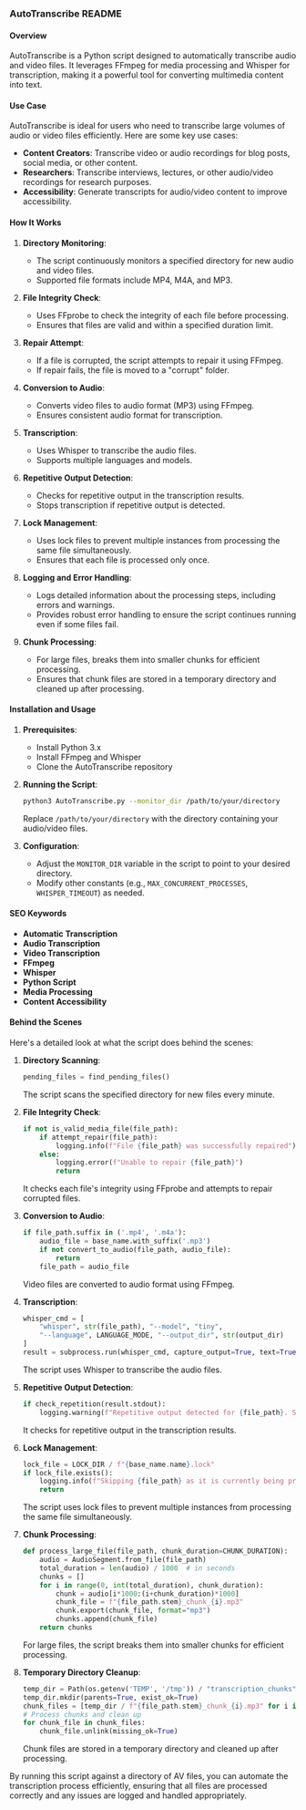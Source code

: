 ### AutoTranscribe README

#### Overview

AutoTranscribe is a Python script designed to automatically transcribe audio and video files. It leverages FFmpeg for media processing and Whisper for transcription, making it a powerful tool for converting multimedia content into text.

#### Use Case

AutoTranscribe is ideal for users who need to transcribe large volumes of audio or video files efficiently. Here are some key use cases:

- **Content Creators**: Transcribe video or audio recordings for blog posts, social media, or other content.
- **Researchers**: Transcribe interviews, lectures, or other audio/video recordings for research purposes.
- **Accessibility**: Generate transcripts for audio/video content to improve accessibility.

#### How It Works

1. **Directory Monitoring**:
   - The script continuously monitors a specified directory for new audio and video files.
   - Supported file formats include MP4, M4A, and MP3.

2. **File Integrity Check**:
   - Uses FFprobe to check the integrity of each file before processing.
   - Ensures that files are valid and within a specified duration limit.

3. **Repair Attempt**:
   - If a file is corrupted, the script attempts to repair it using FFmpeg.
   - If repair fails, the file is moved to a "corrupt" folder.

4. **Conversion to Audio**:
   - Converts video files to audio format (MP3) using FFmpeg.
   - Ensures consistent audio format for transcription.

5. **Transcription**:
   - Uses Whisper to transcribe the audio files.
   - Supports multiple languages and models.

6. **Repetitive Output Detection**:
   - Checks for repetitive output in the transcription results.
   - Stops transcription if repetitive output is detected.

7. **Lock Management**:
   - Uses lock files to prevent multiple instances from processing the same file simultaneously.
   - Ensures that each file is processed only once.

8. **Logging and Error Handling**:
   - Logs detailed information about the processing steps, including errors and warnings.
   - Provides robust error handling to ensure the script continues running even if some files fail.

9. **Chunk Processing**:
   - For large files, breaks them into smaller chunks for efficient processing.
   - Ensures that chunk files are stored in a temporary directory and cleaned up after processing.

#### Installation and Usage

1. **Prerequisites**:
   - Install Python 3.x
   - Install FFmpeg and Whisper
   - Clone the AutoTranscribe repository

2. **Running the Script**:
   ```bash
   python3 AutoTranscribe.py --monitor_dir /path/to/your/directory
   ```
   Replace `/path/to/your/directory` with the directory containing your audio/video files.

3. **Configuration**:
   - Adjust the `MONITOR_DIR` variable in the script to point to your desired directory.
   - Modify other constants (e.g., `MAX_CONCURRENT_PROCESSES`, `WHISPER_TIMEOUT`) as needed.

#### SEO Keywords

- **Automatic Transcription**
- **Audio Transcription**
- **Video Transcription**
- **FFmpeg**
- **Whisper**
- **Python Script**
- **Media Processing**
- **Content Accessibility**

#### Behind the Scenes

Here's a detailed look at what the script does behind the scenes:

1. **Directory Scanning**:
    ```python
    pending_files = find_pending_files()
    ```
    The script scans the specified directory for new files every minute.

2. **File Integrity Check**:
    ```python
    if not is_valid_media_file(file_path):
        if attempt_repair(file_path):
            logging.info(f"File {file_path} was successfully repaired")
        else:
            logging.error(f"Unable to repair {file_path}")
            return
    ```
    It checks each file's integrity using FFprobe and attempts to repair corrupted files.

3. **Conversion to Audio**:
    ```python
    if file_path.suffix in ('.mp4', '.m4a'):
        audio_file = base_name.with_suffix('.mp3')
        if not convert_to_audio(file_path, audio_file):
            return
        file_path = audio_file
    ```
    Video files are converted to audio format using FFmpeg.

4. **Transcription**:
    ```python
    whisper_cmd = [
        "whisper", str(file_path), "--model", "tiny",
        "--language", LANGUAGE_MODE, "--output_dir", str(output_dir)
    ]
    result = subprocess.run(whisper_cmd, capture_output=True, text=True, timeout=WHISPER_TIMEOUT)
    ```
    The script uses Whisper to transcribe the audio files.

5. **Repetitive Output Detection**:
    ```python
    if check_repetition(result.stdout):
        logging.warning(f"Repetitive output detected for {file_path}. Stopping transcription.")
    ```
    It checks for repetitive output in the transcription results.

6. **Lock Management**:
    ```python
    lock_file = LOCK_DIR / f"{base_name.name}.lock"
    if lock_file.exists():
        logging.info(f"Skipping {file_path} as it is currently being processed by another instance.")
        return
    ```
    The script uses lock files to prevent multiple instances from processing the same file simultaneously.

7. **Chunk Processing**:
    ```python
    def process_large_file(file_path, chunk_duration=CHUNK_DURATION):
        audio = AudioSegment.from_file(file_path)
        total_duration = len(audio) / 1000  # in seconds
        chunks = []
        for i in range(0, int(total_duration), chunk_duration):
            chunk = audio[i*1000:(i+chunk_duration)*1000]
            chunk_file = f"{file_path.stem}_chunk_{i}.mp3"
            chunk.export(chunk_file, format="mp3")
            chunks.append(chunk_file)
        return chunks
    ```
    For large files, the script breaks them into smaller chunks for efficient processing.

8. **Temporary Directory Cleanup**:
    ```python
    temp_dir = Path(os.getenv('TEMP', '/tmp')) / "transcription_chunks"
    temp_dir.mkdir(parents=True, exist_ok=True)
    chunk_files = [temp_dir / f"{file_path.stem}_chunk_{i}.mp3" for i in range(chunks)]
    # Process chunks and clean up
    for chunk_file in chunk_files:
        chunk_file.unlink(missing_ok=True)
    ```
    Chunk files are stored in a temporary directory and cleaned up after processing.

By running this script against a directory of AV files, you can automate the transcription process efficiently, ensuring that all files are processed correctly and any issues are logged and handled appropriately.

